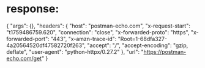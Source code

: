 # response:

{
    "args": {},
    "headers": {
        "host": "postman-echo.com",
        "x-request-start": "t1759486759.620",
        "connection": "close",
        "x-forwarded-proto": "https",
        "x-forwarded-port": "443",
        "x-amzn-trace-id": "Root=1-68dfa327-4a20564520df47582720f263",
        "accept": "*/*",
        "accept-encoding": "gzip, deflate",
        "user-agent": "python-httpx/0.27.2"
    },
    "url": "https://postman-echo.com/get"
}
